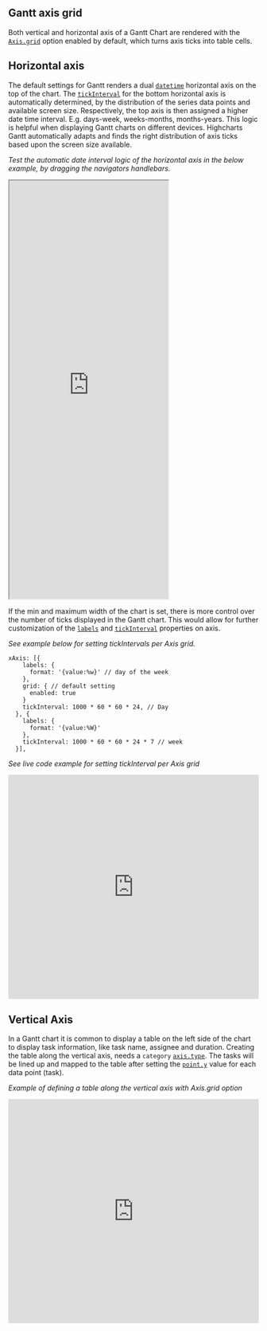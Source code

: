 Gantt axis grid
---------------

Both vertical and horizontal axis of a Gantt Chart are rendered with the [`Axis.grid`](https://api.highcharts.com/gantt/xAxis.grid) option enabled by default, which turns axis ticks into table cells.

Horizontal axis
---------------

The default settings for Gantt renders a dual [`datetime`](https://api.highcharts.com/gantt/xAxis.type) horizontal axis on the top of the chart. The [`tickInterval`](https://api.highcharts.com/gantt/xAxis.tickInterval) for the bottom horizontal axis is automatically determined, by the distribution of the series data points and available screen size. Respectively, the top axis is then assigned a higher date time interval. E.g. days-week, weeks-months, months-years. This logic is helpful when displaying Gantt charts on different devices. Highcharts Gantt automatically adapts and finds the right distribution of axis ticks based upon the screen size available.

_Test the automatic date interval logic of the horizontal axis in the below example, by dragging the navigators handlebars._

<iframe width="320" height="840" src="https://www.highcharts.com/samples/embed/gantt/demo/with-stock-navigation"></iframe>

If the min and maximum width of the chart is set, there is more control over the number of ticks displayed in the Gantt chart. This would allow for further customization of the [`labels`](https://api.highcharts.com/gantt/xAxis.labels) and [`tickInterval`](https://api.highcharts.com/gantt/xAxis.tickInterval) properties on axis.

_See example below for setting tickIntervals per Axis grid._

    
    xAxis: [{
        labels: {
          format: '{value:%w}' // day of the week
        },
        grid: { // default setting
          enabled: true 
        }
        tickInterval: 1000 * 60 * 60 * 24, // Day
      }, {
        labels: {
          format: '{value:%W}'
        },
        tickInterval: 1000 * 60 * 60 * 24 * 7 // week
      }], 

_See live code example for setting tickInterval per Axis grid_

<iframe src="https://jsfiddle.net/acdqskyb/embedded/result,js/?username=gvaartjes" id="JSFEMB_18012" width="100%" height="450" frameborder="0" sandbox="allow-modals allow-forms allow-scripts allow-same-origin allow-popups allow-top-navigation-by-user-activation" allow="camera *; encrypted-media *;"></iframe>

Vertical Axis
-------------

In a Gantt chart it is common to display a table on the left side of the chart to display task information, like task name, assignee and duration. Creating the table along the vertical axis, needs a `category` [`axis.type`](https://api.highcharts.com/gantt/yAxis.type). The tasks will be lined up and mapped to the table after setting the [`point.y`](https://api.highcharts.com/gantt/series.gantt.data.y) value for each data point (task).

_Example of defining a table along the vertical axis with Axis.grid option_

<iframe src="https://jsfiddle.net/4g7ekw65/embedded/result,js/?username=gvaartjes" id="JSFEMB_18012" width="100%" height="450" frameborder="0" sandbox="allow-modals allow-forms allow-scripts allow-same-origin allow-popups allow-top-navigation-by-user-activation" allow="camera *; encrypted-media *;"></iframe>
